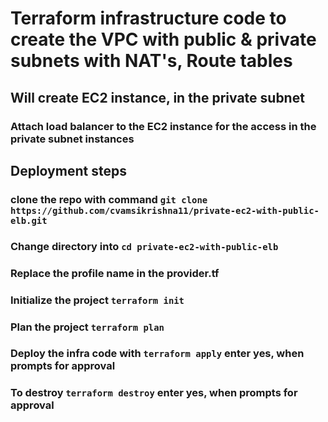 # Terraform infrastructure code to create the VPC with public & private subnets with NAT's, Route tables
## Will create EC2 instance, in the private subnet
### Attach load balancer to the EC2 instance for the access in the private subnet instances

## Deployment steps 

### clone the repo with command `git clone https://github.com/cvamsikrishna11/private-ec2-with-public-elb.git`

### Change directory into `cd private-ec2-with-public-elb`

### Replace the profile name in the provider.tf

### Initialize the project `terraform init`

### Plan the project `terraform plan`

### Deploy the infra code with `terraform apply` enter yes, when prompts for approval

### To destroy `terraform destroy` enter yes, when prompts for approval